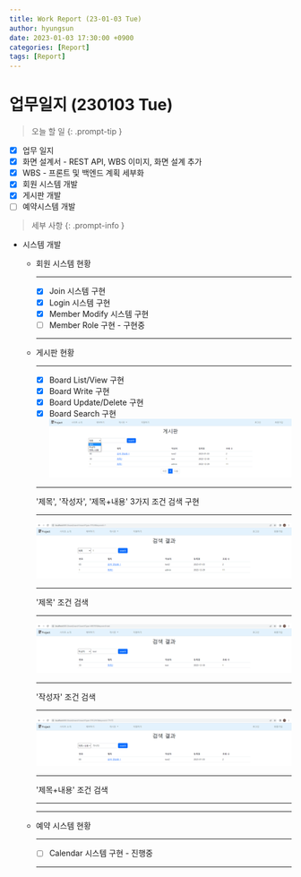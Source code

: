 ```yaml
---
title: Work Report (23-01-03 Tue)
author: hyungsun
date: 2023-01-03 17:30:00 +0900
categories: [Report]
tags: [Report]
---
```


# 업무일지 (230103 Tue)

> 오늘 할 일
{: .prompt-tip }
  + [x] 업무 일지
  + [x] 화면 설계서 - REST API, WBS 이미지, 화면 설계 추가
  + [x] WBS - 프론트 및 백엔드 계획 세부화
  + [x] 회원 시스템 개발
  + [x] 게시판 개발
  + [ ] 예약시스템 개발

> 세부 사항
{: .prompt-info }
- 시스템 개발
   - 회원 시스템 현황

      ---
      + [x] Join 시스템 구현
      + [x] Login 시스템 구현
      + [x] Member Modify 시스템 구현
      + [ ] Member Role 구현 - 구현중

      ---

   - 게시판 현황

      ---
      + [x] Board List/View 구현
      + [x] Board Write 구현
      + [x] Board Update/Delete 구현
      + [x] Board Search 구현
      ![board search](/assets/img/screenshot/search.png)

      ---
      '제목', '작성자', '제목+내용' 3가지 조건 검색 구현

      ---
      ![board search](/assets/img/screenshot/search1.png)

      ---
      '제목' 조건 검색

      ---
      ![board search](/assets/img/screenshot/search2.png)

      ---
      '작성자' 조건 검색

      ---
      ![board search](/assets/img/screenshot/search3.png)

      ---
      '제목+내용' 조건 검색

      ---

      ---
   - 예약 시스템 현황

      ---
      + [ ] Calendar 시스템 구현 - 진행중
      
      ---